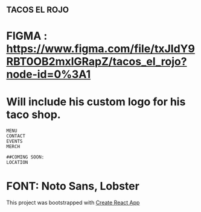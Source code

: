 ## TACOS EL ROJO


    
    
# FIGMA : https://www.figma.com/file/txJIdY9RBT0OB2mxlGRapZ/tacos_el_rojo?node-id=0%3A1
    
# Will include his custom logo for his taco shop.

    
    MENU
    CONTACT
    EVENTS
    MERCH

    ##COMING SOON:
    LOCATION


# FONT: Noto Sans, Lobster
    

This project was bootstrapped with [Create React App](https://github.com/facebook/create-react-app)
